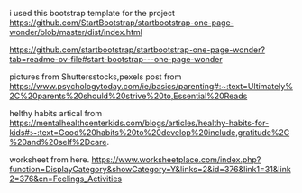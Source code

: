 i used this bootstrap template for the project https://github.com/StartBootstrap/startbootstrap-one-page-wonder/blob/master/dist/index.html

https://github.com/startbootstrap/startbootstrap-one-page-wonder?tab=readme-ov-file#start-bootstrap---one-page-wonder



pictures from Shuttersstocks,pexels
post from 
https://www.psychologytoday.com/ie/basics/parenting#:~:text=Ultimately%2C%20parents%20should%20strive%20to,Essential%20Reads

helthy habits artical from https://mentalhealthcenterkids.com/blogs/articles/healthy-habits-for-kids#:~:text=Good%20habits%20to%20develop%20include,gratitude%2C%20and%20self%2Dcare.

worksheet from here. https://www.worksheetplace.com/index.php?function=DisplayCategory&showCategory=Y&links=2&id=376&link1=31&link2=376&cn=Feelings_Activities
